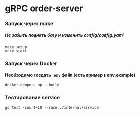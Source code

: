# gRPC order-server

### Запуск через make
##### Не забыть поднять базу и изменить config/config.yaml
```
make setup 
make start
```

### Запуск через Docker
#### Необходимо создать ```.env``` файл (есть пример в env.example)
```
docker-compose up --build
```

### Тестирование service
```
go test -count=10 --race ./internal/service
```